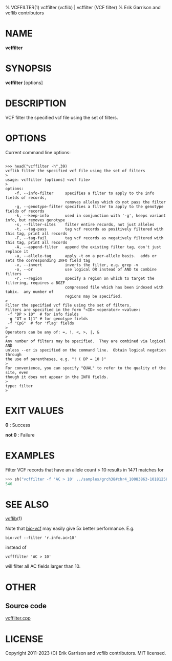 % VCFFILTER(1) vcffilter (vcflib) | vcffilter (VCF filter)
% Erik Garrison and vcflib contributors

# NAME

**vcffilter**

# SYNOPSIS

**vcffilter** [options] <vcf file>

# DESCRIPTION

VCF filter the specified vcf file using the set of filters.


# OPTIONS
<!--

    >>> from rtest import run_stdout, head, cat, sh

-->

Current command line options:

```

>>> head("vcffilter -h",39)
vcflib filter the specified vcf file using the set of filters
>
usage: vcffilter [options] <vcf file>
>
options:
    -f, --info-filter     specifies a filter to apply to the info fields of records,
                          removes alleles which do not pass the filter
    -g, --genotype-filter specifies a filter to apply to the genotype fields of records
    -k, --keep-info       used in conjunction with '-g', keeps variant info, but removes genotype
    -s, --filter-sites    filter entire records, not just alleles
    -t, --tag-pass        tag vcf records as positively filtered with this tag, print all records
    -F, --tag-fail        tag vcf records as negatively filtered with this tag, print all records
    -A, --append-filter   append the existing filter tag, don't just replace it
    -a, --allele-tag      apply -t on a per-allele basis.  adds or sets the corresponding INFO field tag
    -v, --invert          inverts the filter, e.g. grep -v
    -o, --or              use logical OR instead of AND to combine filters
    -r, --region          specify a region on which to target the filtering, requires a BGZF
                          compressed file which has been indexed with tabix.  any number of
                          regions may be specified.
>
Filter the specified vcf file using the set of filters.
Filters are specified in the form "<ID> <operator> <value>:
 -f "DP > 10"  # for info fields
 -g "GT = 1|1" # for genotype fields
 -f "CpG"  # for 'flag' fields
>
Operators can be any of: =, !, <, >, |, &
>
Any number of filters may be specified.  They are combined via logical AND
unless --or is specified on the command line.  Obtain logical negation through
the use of parentheses, e.g. "! ( DP = 10 )"
>
For convenience, you can specify "QUAL" to refer to the quality of the site, even
though it does not appear in the INFO fields.
>
type: filter
>

```



# EXIT VALUES

**0**
: Success

**not 0**
: Failure

# EXAMPLES

Filter VCF records that have an allele count > 10 results in 1471 matches for

```python
>>> sh("vcffilter -f 'AC > 10' ../samples/grch38#chr4_10083863-10181258.vcf|wc -l")
546

```

# SEE ALSO

[vcflib](./vcflib.md)(1)

Note that [bio-vcf](https://github.com/vcflib/bio-vcf) may easily give 5x better performance. E.g.

```
bio-vcf --filter 'r.info.ac>10'
```

instead of

```
vcfffilter 'AC > 10'
```

will filter all AC fields larger than 10.

# OTHER

## Source code

[vcffilter.cpp](https://github.com/vcflib/vcflib/blob/master/src/vcffilter.cpp)

# LICENSE

Copyright 2011-2023 (C) Erik Garrison and vcflib contributors. MIT licensed.

<!--
  Created with ./scripts/bin2md.rb scripts/bin2md-template.erb
-->
